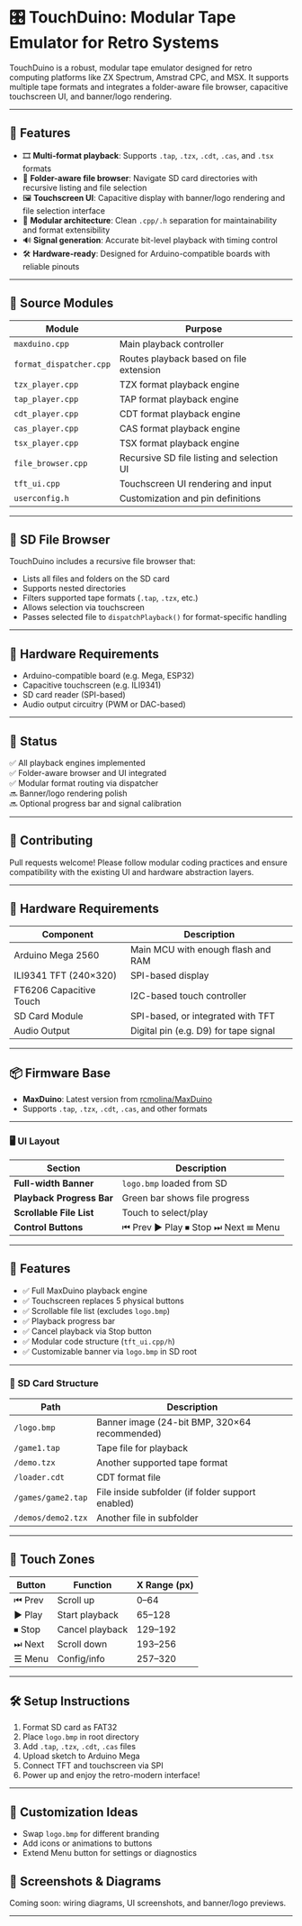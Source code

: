 # 🎛️ TouchDuino: Modular Tape Emulator for Retro Systems

TouchDuino is a robust, modular tape emulator designed for retro computing platforms like ZX Spectrum, Amstrad CPC, and MSX. It supports multiple tape formats and integrates a folder-aware file browser, capacitive touchscreen UI, and banner/logo rendering.

---

## 🚀 Features

- 🎞️ **Multi-format playback**: Supports `.tap`, `.tzx`, `.cdt`, `.cas`, and `.tsx` formats
- 📁 **Folder-aware file browser**: Navigate SD card directories with recursive listing and file selection
- 🖼️ **Touchscreen UI**: Capacitive display with banner/logo rendering and file selection interface
- 🧠 **Modular architecture**: Clean `.cpp/.h` separation for maintainability and format extensibility
- 🔊 **Signal generation**: Accurate bit-level playback with timing control
- 🛠️ **Hardware-ready**: Designed for Arduino-compatible boards with reliable pinouts

---

## 📂 Source Modules

| Module                | Purpose                              |
|-----------------------|--------------------------------------|
| `maxduino.cpp`        | Main playback controller             |
| `format_dispatcher.cpp` | Routes playback based on file extension |
| `tzx_player.cpp`      | TZX format playback engine           |
| `tap_player.cpp`      | TAP format playback engine           |
| `cdt_player.cpp`      | CDT format playback engine           |
| `cas_player.cpp`      | CAS format playback engine           |
| `tsx_player.cpp`      | TSX format playback engine           |
| `file_browser.cpp`    | Recursive SD file listing and selection UI |
| `tft_ui.cpp`          | Touchscreen UI rendering and input   |
| `userconfig.h`        | Customization and pin definitions    |

---

## 📁 SD File Browser

TouchDuino includes a recursive file browser that:

- Lists all files and folders on the SD card
- Supports nested directories
- Filters supported tape formats (`.tap`, `.tzx`, etc.)
- Allows selection via touchscreen
- Passes selected file to `dispatchPlayback()` for format-specific handling

---

## 🧰 Hardware Requirements

- Arduino-compatible board (e.g. Mega, ESP32)
- Capacitive touchscreen (e.g. ILI9341)
- SD card reader (SPI-based)
- Audio output circuitry (PWM or DAC-based)

---

## 🧪 Status

✅ All playback engines implemented  
✅ Folder-aware browser and UI integrated  
✅ Modular format routing via dispatcher  
🔜 Banner/logo rendering polish  
🔜 Optional progress bar and signal calibration

---

## 🤝 Contributing

Pull requests welcome! Please follow modular coding practices and ensure compatibility with the existing UI and hardware abstraction layers.

---

## 🧱 Hardware Requirements

| Component                  | Description                                      |
|---------------------------|--------------------------------------------------|
| Arduino Mega 2560         | Main MCU with enough flash and RAM               |
| ILI9341 TFT (240×320)     | SPI-based display                                |
| FT6206 Capacitive Touch   | I2C-based touch controller                       |
| SD Card Module            | SPI-based, or integrated with TFT                |
| Audio Output              | Digital pin (e.g. D9) for tape signal            |

---

## 📦 Firmware Base

- **MaxDuino**: Latest version from [rcmolina/MaxDuino](https://github.com/rcmolina/MaxDuino)
- Supports `.tap`, `.tzx`, `.cdt`, `.cas`, and other formats

---

### 🖥️ UI Layout

| Section                  | Description                          |
|--------------------------|--------------------------------------|
| **Full-width Banner**    | `logo.bmp` loaded from SD            |
| **Playback Progress Bar**| Green bar shows file progress        |
| **Scrollable File List** | Touch to select/play                 |
| **Control Buttons**      | ⏮ Prev ▶ Play ⏹ Stop ⏭ Next ☰ Menu   |

---

## 🧩 Features

- ✅ Full MaxDuino playback engine
- ✅ Touchscreen replaces 5 physical buttons
- ✅ Scrollable file list (excludes `logo.bmp`)
- ✅ Playback progress bar
- ✅ Cancel playback via Stop button
- ✅ Modular code structure (`tft_ui.cpp/h`)
- ✅ Customizable banner via `logo.bmp` in SD root

---

### 📁 SD Card Structure

| Path             | Description                                      |
|------------------|--------------------------------------------------|
| `/logo.bmp`      | Banner image (24-bit BMP, 320×64 recommended)    |
| `/game1.tap`     | Tape file for playback                           |
| `/demo.tzx`      | Another supported tape format                    |
| `/loader.cdt`    | CDT format file                                  |
| `/games/game2.tap` | File inside subfolder (if folder support enabled) |
| `/demos/demo2.tzx` | Another file in subfolder                      |

---

## 🧪 Touch Zones

| Button | Function        | X Range (px) |
|--------|------------------|--------------|
| ⏮ Prev | Scroll up        | 0–64         |
| ▶ Play | Start playback   | 65–128       |
| ⏹ Stop | Cancel playback  | 129–192      |
| ⏭ Next | Scroll down      | 193–256      |
| ☰ Menu | Config/info      | 257–320      |

---

## 🛠️ Setup Instructions

1. Format SD card as FAT32
2. Place `logo.bmp` in root directory
3. Add `.tap`, `.tzx`, `.cdt`, `.cas` files
4. Upload sketch to Arduino Mega
5. Connect TFT and touchscreen via SPI
6. Power up and enjoy the retro-modern interface!

---

## 🧠 Customization Ideas

- Swap `logo.bmp` for different branding
- Add icons or animations to buttons
- Extend Menu button for settings or diagnostics

## 📸 Screenshots & Diagrams

Coming soon: wiring diagrams, UI screenshots, and banner/logo previews.

---
